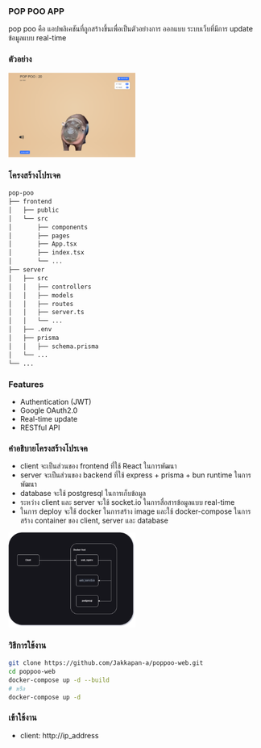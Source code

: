 ### POP POO APP

pop poo คือ แอปพลิเคชันที่ถูกสร้างขึ้นเพื่อเป็นตัวอย่างการ ออกแบบ ระบบเว็บที่มีการ update ข้อมูลแบบ real-time 
### ตัวอย่าง 
<img src="./images/01.png" width="50%" height="50%">

### โครงสร้างโปรเจค
```bash
pop-poo
├── frontend
│   ├── public
│   └── src
│       ├── components
│       ├── pages
│       ├── App.tsx
│       ├── index.tsx
│       └── ...
├── server
│   ├── src
│   │   ├── controllers
│   │   ├── models
│   │   ├── routes
│   │   ├── server.ts
│   │   └── ...
│   ├── .env
│   ├── prisma
│   │   ├── schema.prisma
│   └── ...
└── ...
```

### Features
- Authentication (JWT)
- Google OAuth2.0
- Real-time update
- RESTful API

### คำอธิบายโครงสร้างโปรเจค
- client จะเป็นส่วนของ frontend ที่ใช้ React ในการพัฒนา
- server จะเป็นส่วนของ backend ที่ใช้ express + prisma + bun runtime ในการพัฒนา
- database จะใช้ postgresql ในการเก็บข้อมูล
- ระหว่าง client และ server จะใช้ socket.io ในการสื่อสารข้อมูลแบบ real-time
- ในการ deploy จะใช้ docker ในการสร้าง image และใช้ docker-compose ในการสร้าง container ของ client, server และ database

<img src="./images/ER01.drawio.png" width="50%" height="50%">

### วิธีการใช้งาน
```bash 
git clone https://github.com/Jakkapan-a/poppoo-web.git
cd poppoo-web
docker-compose up -d --build
# หรือ
docker-compose up -d 
```

### เข้าใช้งาน
- client: http://ip_address

